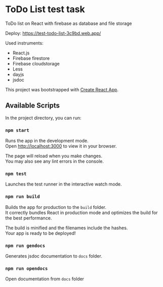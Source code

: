 # ToDo List test task

ToDo list on React with firebase as database and file storage

Deploy: <https://test-todo-list-3c9bd.web.app/>

Used instruments:

- React.js
- Firebase firestore
- Firebase cloudstorage
- Less
- dayjs
- jsdoc

This project was bootstrapped with [Create React App](https://github.com/facebook/create-react-app).

## Available Scripts

In the project directory, you can run:

### `npm start`

Runs the app in the development mode.\
Open [http://localhost:3000](http://localhost:3000) to view it in your browser.

The page will reload when you make changes.\
You may also see any lint errors in the console.

### `npm test`

Launches the test runner in the interactive watch mode.

### `npm run build`

Builds the app for production to the `build` folder.\
It correctly bundles React in production mode and optimizes the build for the best performance.

The build is minified and the filenames include the hashes.\
Your app is ready to be deployed!

### `npm run gendocs`

Generates jsdoc documentation to `docs` folder.

### `npm run opendocs`

Open documentation from `docs` folder
